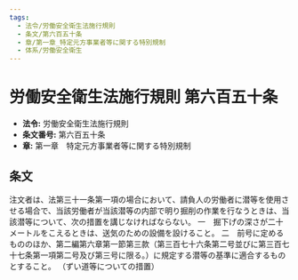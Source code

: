 ```yaml
---
tags:
  - 法令/労働安全衛生法施行規則
  - 条文/第六百五十条
  - 章/第一章_特定元方事業者等に関する特別規制
  - 体系/労働安全衛生
---
```

# 労働安全衛生法施行規則 第六百五十条

- **法令:** 労働安全衛生法施行規則
- **条文番号:** 第六百五十条
- **章:** 第一章　特定元方事業者等に関する特別規制

## 条文
注文者は、法第三十一条第一項の場合において、請負人の労働者に潜等を使用させる場合で、当該労働者が当該潜等の内部で明り掘削の作業を行なうときは、当該潜等について、次の措置を講じなければならない。
一　掘下げの深さが二十メートルをこえるときは、送気のための設備を設けること。
二　前号に定めるもののほか、第二編第六章第一節第三款（第三百七十六条第二号並びに第三百七十七条第一項第二号及び第三号に限る。）に規定する潜等の基準に適合するものとすること。
（ずい道等についての措置）

